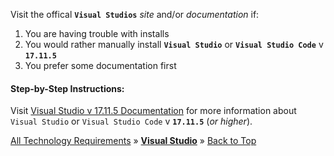 ﻿   
Visit the offical **`Visual Studios`** _site_ and/or _documentation_ if:

1. You are having trouble with installs
2. You would rather manually install **`Visual Studio`** or **`Visual Studio Code`** v **`17.11.5`**
3. You prefer some documentation first
   
#### Step-by-Step Instructions:
   
Visit [Visual Studio v 17.11.5 Documentation](https://learn.microsoft.com/en-us/aspnet/core/) for more information about `Visual Studio` or `Visual Studio Code` v **`17.11.5`** (_or higher_).



[All Technology Requirements](https://github.com/JasonSilvestri/JSopX.BridgeTooFar/blob/master/JSopX.BridgeTooFar/Docs/JSopX/Master/Technologies.md)  »  [**Visual Studio**](#visual-studio)  »  [Back to Top](#table-of-contents)